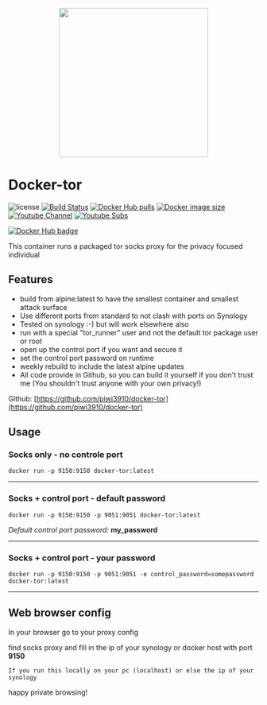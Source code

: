 <p align="center">
  <img width="300px" src="https://upload.wikimedia.org/wikipedia/commons/8/8f/Tor_project_logo_hq.png">
</p>

# Docker-tor
![license](https://img.shields.io/badge/license-GPLv3.0-brightgreen.svg?style=flat)
[![Build Status](https://img.shields.io/travis/com/piwi3910/docker-tor/master)](https://travis-ci.com/piwi3910/docker-tor)
[![Docker Hub pulls](https://img.shields.io/docker/pulls/piwi3910/tor.svg)](https://hub.docker.com/r/piwi3910/tor/)
[![Docker image size](https://img.shields.io/docker/image-size/piwi3910/tor/latest)](https://hub.docker.com/r/piwi3910/tor/tags)
[![Youtube Channel](https://img.shields.io/youtube/channel/views/UCpNg_I2e8d5_6fU_OOKVG7Q?style=social)](https://www.youtube.com/channel/UCpNg_I2e8d5_6fU_OOKVG7Q)
[![Youtube Subs](https://img.shields.io/youtube/channel/subscribers/UCpNg_I2e8d5_6fU_OOKVG7Q?style=social)](https://www.youtube.com/channel/UCpNg_I2e8d5_6fU_OOKVG7Q?sub_confirmation=1)

[![Docker Hub badge](http://dockeri.co/image/piwi3910/tor)](https://hub.docker.com/r/piwi3910/tor/)

This container runs a packaged tor socks proxy for the privacy focused individual

## Features

* build from alpine:latest to have the smallest container and smallest attack surface
* Use different ports from standard to not clash with ports on Synology
* Tested on synology :-) but will work elsewhere also
* run with a special "tor_runner" user and not the default tor package user or root
* open up the control port if you want and secure it
* set the control port password on runtime
* weekly rebuild to include the latest alpine updates
* All code provide in Github, so you can build it yourself if you don't trust me (You shouldn't trust anyone with your own privacy!)

Github: [https://github.com/piwi3910/docker-tor](https://github.com/piwi3910/docker-tor)

## Usage

### Socks only - **no** controle port
```
docker run -p 9150:9150 docker-tor:latest
```

---
### Socks + control port - **default** password
```
docker run -p 9150:9150 -p 9051:9051 docker-tor:latest
```
*Default control port password:* **my_password**

---
### Socks + control port - **your** password
```
docker run -p 9150:9150 -p 9051:9051 -e control_password=somepassword docker-tor:latest
```

---
## Web browser config
In your browser go to your proxy config

find socks proxy and fill in the ip of your synology or docker host with port **9150**

`If you run this locally on your pc (localhost) or else the ip of your synology`


happy private browsing!